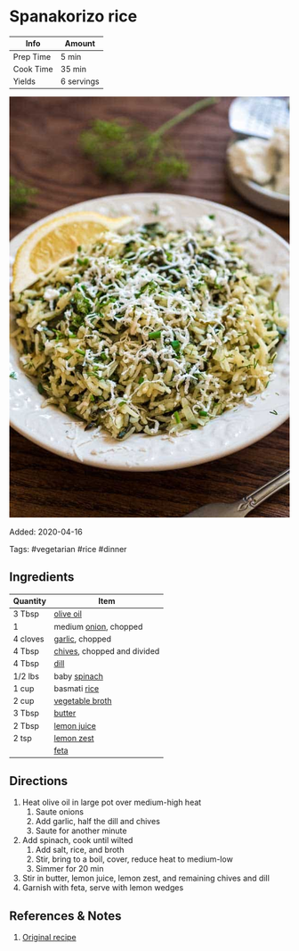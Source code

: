 # Spanakorizo rice

| Info      | Amount     |
| --------- | ---------- |
| Prep Time | 5 min      |
| Cook Time | 35 min     |
| Yields    | 6 servings |

![Spanakorizo rice](../_assets/spanakorizo-rice.jpg)

Added: 2020-04-16

Tags: #vegetarian #rice #dinner

## Ingredients

| Quantity | Item                                                     |
| -------- | -------------------------------------------------------- |
| 3 Tbsp   | [olive oil](../_ingredients/olive%20oil.md)              |
| 1        | medium [onion](../_ingredients/onion.md), chopped        |
| 4 cloves | [garlic](../_ingredients/garlic.md), chopped             |
| 4 Tbsp   | [chives](../_ingredients/chives.md), chopped and divided |
| 4 Tbsp   | [dill](../_ingredients/dill.md)                          |
| 1/2 lbs  | baby [spinach](../_ingredients/spinach.md)               |
| 1 cup    | basmati [rice](../_ingredients/rice.md)                  |
| 2 cup    | [vegetable broth](../_ingredients/vegetable%20broth.md)  |
| 3 Tbsp   | [butter](../_ingredients/butter.md)                      |
| 2 Tbsp   | [lemon juice](../_ingredients/lemon%20juice.md)          |
| 2 tsp    | [lemon zest](../_ingredients/lemon.md)                   |
|          | [feta](../_ingredients/feta.md)                          |

## Directions

1. Heat olive oil in large pot over medium-high heat
   1. Saute onions
   2. Add garlic, half the dill and chives
   3. Saute for another minute
2. Add spinach, cook until wilted
   1. Add salt, rice, and broth
   2. Stir, bring to a boil, cover, reduce heat to medium-low
   3. Simmer for 20 min
3. Stir in butter, lemon juice, lemon zest, and remaining chives and dill
4. Garnish with feta, serve with lemon wedges

## References & Notes

1. [Original recipe](https://cooktoria.com/spanakorizo-greek-spinach-rice/#wprm-recipe-container-5934)
